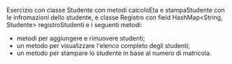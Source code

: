 Esercizio con classe Studente con metodi calcoloEta e stampaStudente con le infromazioni dello studente, e classe Registro con field HashMap<String, Studente> registroStudenti e i seguenti metodi:
- metodi per aggiungere e rimuovere studenti;
- un metodo per visualizzare l'elenco completo degli studenti;
- un metodo per stampare lo studente in base al numero di matricola.

